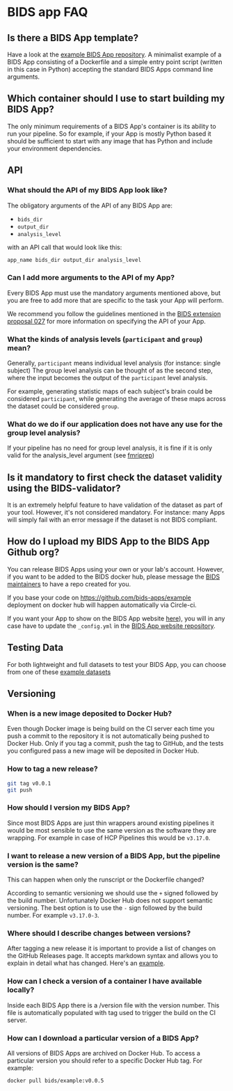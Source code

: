 # BIDS app FAQ

## Is there a BIDS App template?

Have a look at the
[example BIDS App repository](https://github.com/bids-apps/example). A
minimalist example of a BIDS App consisting of a Dockerfile and a simple entry
point script (written in this case in Python) accepting the standard BIDS Apps
command line arguments.

## Which container should I use to start building my BIDS App?

The only minimum requirements of a BIDS App's container is its ability to run
your pipeline. So for example, if your App is mostly Python based it should be
sufficient to start with any image that has Python and include your environment
dependencies.

## API

### What should the API of my BIDS App look like?

The obligatory arguments of the API of any BIDS App are:

- `bids_dir`
- `output_dir`
- `analysis_level`

with an API call that would look like this:

```bash
app_name bids_dir output_dir analysis_level
```

### Can I add more arguments to the API of my App?

Every BIDS App must use the mandatory arguments mentioned above, but you are
free to add more that are specific to the task your App will perform.

We recommend you follow the guidelines mentioned in the
[BIDS extension proposal 027](https://bids.neuroimaging.io/bep027)
for more information on specifying the API of your App.

### What the kinds of analysis levels (`participant` and `group`) mean?

Generally, `participant` means individual level analysis (for instance: single
subject) The group level analysis can be thought of as the second step, where
the input becomes the output of the `participant` level analysis.

For example, generating statistic maps of each subject's brain could be
considered `participant`, while generating the average of these maps across the
dataset could be considered `group`.

### What do we do if our application does not have any use for the group level analysis?

If your pipeline has no need for group level analysis, it is fine if it is only
valid for the analysis_level argument (see
[fmriprep](https://fmriprep.readthedocs.io/en/latest/usage.html))

## Is it mandatory to first check the dataset validity using the BIDS-validator?

It is an extremely helpful feature to have validation of the dataset as part of
your tool. However, it's not considered mandatory. For instance: many Apps will
simply fail with an error message if the dataset is not BIDS compliant.

## How do I upload my BIDS App to the BIDS App Github org?

You can release BIDS Apps using your own or your lab's account. However, if you
want to be added to the BIDS docker hub, please message the
[BIDS maintainers](mailto:bids.maintenance+apps@gmail.com) to have a repo created for
you.

If you base your code on <https://github.com/bids-apps/example> deployment on
docker hub will happen automatically via Circle-ci.

If you want your App to show on the BIDS App website
[here](https://bids-apps.neuroimaging.io/apps/)), you will in any case have to
update the `_config.yml` in the
[BIDS App website repository](https://github.com/bids-apps/bids-apps.github.io.git).

<!--
TODO: how do I "submit" an App? Is there a review process? What are the requirements?
-->

## Testing Data

For both lightweight and full datasets to test your BIDS App, you can choose
from one of these
[example datasets](https://bids-standard.github.io/bids-starter-kit/dataset_examples.html)

## Versioning

### When is a new image deposited to Docker Hub?

Even though Docker image is being build on the CI server each time you push a
commit to the repository it is not automatically being pushed to Docker Hub.
Only if you tag a commit, push the tag to GitHub, and the tests you configured
pass a new image will be deposited in Docker Hub.

### How to tag a new release?

```bash
git tag v0.0.1
git push
```

### How should I version my BIDS App?

Since most BIDS Apps are just thin wrappers around existing pipelines it would
be most sensible to use the same version as the software they are wrapping. For
example in case of HCP Pipelines this would be `v3.17.0`.

### I want to release a new version of a BIDS App, but the pipeline version is the same?

This can happen when only the runscript or the Dockerfile changed?

According to semantic versioning we should use the `+` signed followed by the
build number. Unfortunately Docker Hub does not support semantic versioning. The
best option is to use the `-` sign followed by the build number. For example
`v3.17.0-3`.

### Where should I describe changes between versions?

After tagging a new release it is important to provide a list of changes on the
GitHub Releases page. It accepts markdown syntax and allows you to explain in
detail what has changed. Here's an
[example](https://github.com/bids-apps/example/releases).

### How can I check a version of a container I have available locally?

Inside each BIDS App there is a /version file with the version number. This file
is automatically populated with tag used to trigger the build on the CI server.

### How can I download a particular version of a BIDS App?

All versions of BIDS Apps are archived on Docker Hub. To access a particular
version you should refer to a specific Docker Hub tag. For example:

```bash
docker pull bids/example:v0.0.5
```

